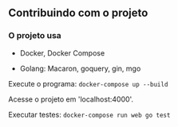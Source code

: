 ## Contribuindo com o projeto

### O projeto usa

- Docker, Docker Compose

- Golang: Macaron, goquery, gin, mgo


Execute o programa: `docker-compose up --build`

Acesse o projeto em 'localhost:4000'.

Executar testes: `docker-compose run web go test`